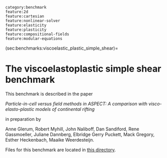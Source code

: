 ```{tags}
category:benchmark
feature:2d
feature:cartesian
feature:nonlinear-solver
feature:elasticity
feature:plasticity
feature:compositional-fields
feature:modular-equations
```

(sec:benchmarks:viscoelastic_plastic_simple_shear)=
# The viscoelastoplastic simple shear benchmark

This benchmark is described in the paper

*Particle-in-cell versus field methods in ASPECT: A comparison with visco-elasto-plastic models of continental rifting*

in preparation by

Anne Glerum,
Robert Myhill,
John Naliboff,
Dan Sandiford,
Rene Gassmoeller,
Juliane Dannberg,
Elbridge Gerry Puckett,
Mack Gregory,
Esther Heckenbach,
Maaike Weerdesteijn.

Files for this benchmark are located in
[this directory](https://github.com/geodynamics/aspect/tree/main/benchmarks/viscoelastic_plastic_simple_shear).
